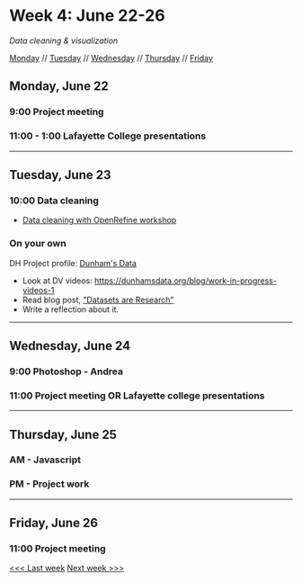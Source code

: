 # Week 4: June 22-26

*Data cleaning & visualization*

[Monday](#monday-june-22) // [Tuesday](#tuesday-june-23) // [Wednesday](#wednesday-june-24) // [Thursday](#thursday-june-25) // [Friday](#friday-june-26)

## Monday, June 22

### 9:00 Project meeting

### 11:00 - 1:00 Lafayette College presentations

---

## Tuesday, June 23

### 10:00 Data cleaning
- [Data cleaning with OpenRefine workshop](https://github.com/tri-cods/tidy-data)

### On your own
DH Project profile: [Dunham's Data](https://dunhamsdata.org)
  - Look at DV videos: https://dunhamsdata.org/blog/work-in-progress-videos-1
  - Read blog post, ["Datasets are Research"](https://dunhamsdata.org/blog/datasets-are-research)
  - Write a reflection about it.

---

## Wednesday, June 24

### 9:00 Photoshop - Andrea

### 11:00 Project meeting OR Lafayette college presentations

---

## Thursday, June 25

### AM - Javascript

### PM - Project work
---

## Friday, June 26

### 11:00 Project meeting

[<<< Last week](/3-exhibitions.md) [Next week >>>](/4-gis.md)
